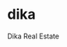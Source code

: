 # dika
 Dika Real Estate

 <!--https://www.w3schools.com/w3css/tryw3css_templates_interior_design.htm
 https://necolas.github.io/normalize.css/
 https://www.w3schools.com/w3css/4/w3.css
 http://nicolasgallagher.com/-->
